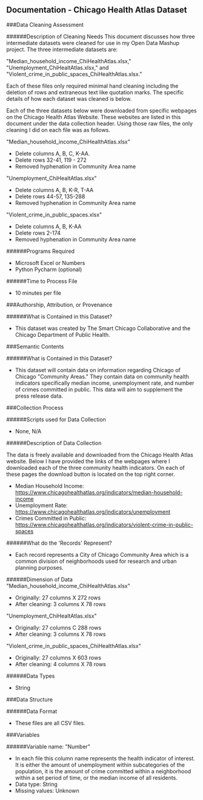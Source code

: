 Documentation - Chicago Health Atlas Dataset 
-----
###Data Cleaning Assessment

######Description of Cleaning Needs
This document discusses how three intermediate datasets were cleaned for use in my Open Data Mashup project. The three intermediate datasets are: 

"Median_household_income_ChiHealthAtlas.xlsx,"
"Unemployment_ChiHealtAtlas.xlsx," and "Violent_crime_in_public_spaces_ChiHealthAtlas.xlsx."  

Each of these files only required minimal hand cleaning including the deletion of rows and extraneous text like quotation marks. The specific details of how each dataset was cleaned is below.

Each of the three datasets below were downloaded from specific webpages on the Chicago Health Atlas Website. These websites are listed in this document under the data collection header. Using those raw files, the only cleaning I did on each file was as follows.

"Median_household_income_ChiHealthAtlas.xlsx"

- Delete columns A, B, C, K-AA. 
- Delete rows 32-41, 119 - 272
- Removed hyphenation in Community Area name 

"Unemployment_ChiHealtAtlas.xlsx"

- Delete columns A, B, K-R, T-AA
- Delete rows 44-57, 135-288
- Removed hyphenation in Community Area name 

"Violent_crime_in_public_spaces.xlsx"

- Delete columns A, B, K-AA
- Delete rows 2-174
- Removed hyphenation in Community Area name 

######Programs Required

- Microsoft Excel or Numbers
- Python Pycharm (optional)

######Time to Process File

- 10 minutes per file

###Authorship, Attribution, or Provenance

######What is Contained in this Dataset?

- This dataset was created by The Smart Chicago Collaborative and the Chicago Department of Public Health.

###Semantic Contents

######What is Contained in this Dataset?

- This dataset will contain data on information regarding Chicago of Chicago "Community Areas." They contain data on community health indicators specifically median income, unemployment rate, and number of crimes committed in public. This data will aim to supplement the press release data.

###Collection Process

######Scripts used for Data Collection

- None, N/A

######Description of Data Collection

The data is freely available and downloaded from the Chicago Health Atlas website. Below I have provided the links of the webpages where I downloaded each of the three community health indicators. On each of these pages the download button is located on the top right corner.  
 
- Median Household Income: https://www.chicagohealthatlas.org/indicators/median-household-income
- Unemployment Rate: https://www.chicagohealthatlas.org/indicators/unemployment
- Crimes Committed in Public: https://www.chicagohealthatlas.org/indicators/violent-crime-in-public-spaces

######What do the 'Records' Represent?

- Each record represents a City of Chicago Community Area which is a common division of neighborhoods used for research and urban planning purposes.

######Dimension of Data
"Median_household_income_ChiHealthAtlas.xlsx" <br>
- Originally: 27 columns X 272 rows <br>
- After cleaning: 3 columns X 78 rows
 
"Unemployment_ChiHealtAtlas.xlsx" <br> 
- Originally: 27 columns C 288 rows <br>
- After cleaning: 3 columns X 78 rows

"Violent_crime_in_public_spaces_ChiHealthAtlas.xlsx" <br>
- Originally: 27 columns X 603 rows <br>
- After cleaning: 4 columns X 78 rows

######Data Types

- String

###Data Structure

######Data Format

- These files are all CSV files.

###Variables

######Variable name: "Number"
- In each file this column name represents the health indicator of interest. It is either the amount of unemployment within subcategories of the population, it is the amount of crime committed within a neighborhood within a set period of time, or the median income of all residents.
- Data type: String
- Missing values: Unknown
